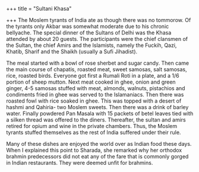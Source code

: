 +++
title = "Sultani Khasa"

+++
The Moslem tyrants of India ate as though there was no tommorow. Of the
tyrants only Akbar was somewhat moderate due to his chronic bellyache.
The special dinner of the Sultans of Delhi was the Khasa attended by
about 20 guests. The participants were the chief clansmen of the Sultan,
the chief Amirs and the Islamists, namely the Fuckih, Qazi, Khatib,
Sharif and the Shaikh (usually a Sufi Jihadist).

The meal started with a bowl of rose sherbet and sugar candy. Then came
the main course of chapatis, roasted meat, sweet samosas, salt samosas,
rice, roasted birds. Everyone got first a Rumali Roti in a plate, and a
1/6 portion of sheep mutton. Next meat cooked in ghee, onion and green
ginger, 4-5 samosas stuffed with meat, almonds, walnuts, pistachios and
condiments fried in ghee was served to the Islamaniacs. Then there was
roasted fowl with rice soaked in ghee. This was topped with a desert of
hashmi and Qahiria- two Moslem sweets. Then there was a drink of barley
water. Finally powdered Pan Masala with 15 packets of betel leaves tied
with a silken thread was offered to the diners. Thereafter, the sultan
and amirs retired for opium and wine in the private chambers. Thus, the
Moslem tyrants stuffed themselves as the rest of India suffered under
their rule.

Many of these dishes are enjoyed the world over as Indian food these
days. When I explained this point to Sharada, she remarked why her
orthodox brahmin predecessors did not eat any of the fare that is
commonly gorged in Indian restaurants. They were deemed unfit for
brahmins.
